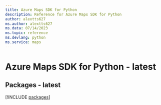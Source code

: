 ```yaml
---
title: Azure Maps SDK for Python
description: Reference for Azure Maps SDK for Python
author: alextts627
ms.author: alextts627
ms.data: 07/14/2023
ms.topic: reference
ms.devlang: python
ms.service: maps
---
```

# Azure Maps SDK for Python - latest
## Packages - latest
[!INCLUDE [packages](maps-index.md)]